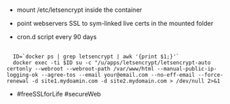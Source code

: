# 
- mount /etc/letsencrypt inside the container
- point webservers SSL to sym-linked live certs in the mounted folder

- cron.d script every 90 days
##
      ID=`docker ps | grep letsencrypt | awk '{print $1;}'`
      docker exec -ti $ID su -c "/u/apps/letsencrypt/letsencrypt-auto certonly --webroot --webroot-path /var/www/html --manual-public-ip-logging-ok --agree-tos --email your@email.com --no-eff-email --force-renewal -d site1.mydoamin.com -d site2.mydomain.com > /dev/null 2>&1

- #freeSSLforLife #secureWeb
